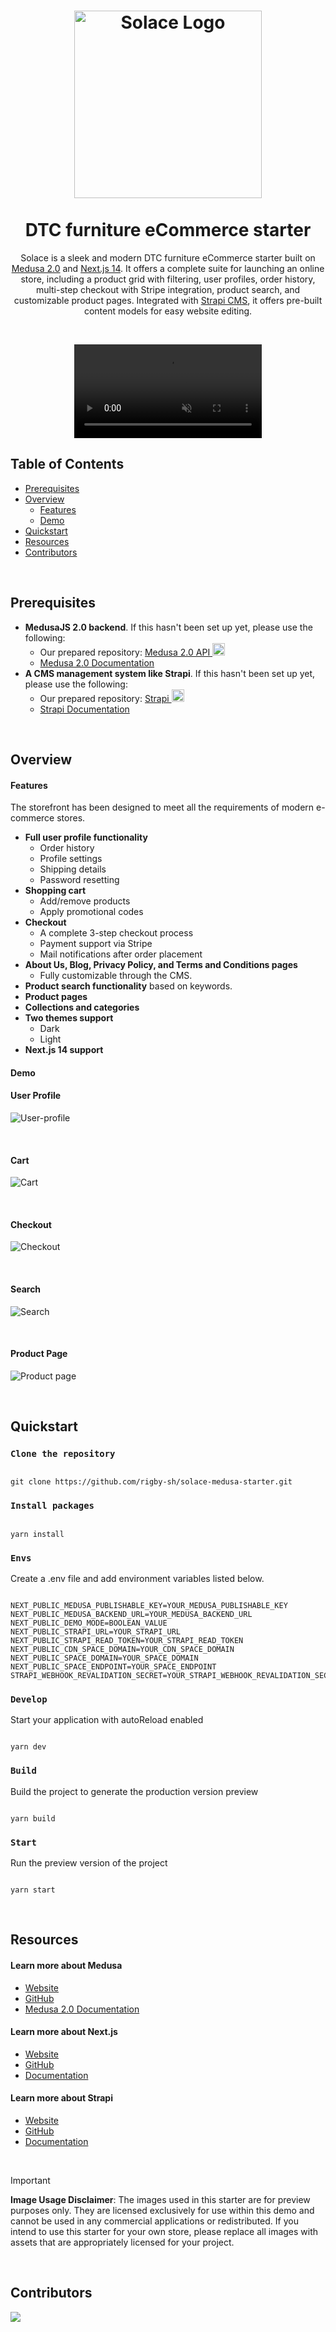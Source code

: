<h1 align="center">
  <a href="https://solace-medusa-starter.vercel.app/de"><img width="300" alt="Solace Logo" src="https://github.com/user-attachments/assets/d53d1a00-f94a-4ff5-ad05-892ed86d8d9d"></a>
  <br>
  <br>
  DTC furniture eCommerce starter
  <br>
</h1>

<p align="center">Solace is a sleek and modern DTC furniture eCommerce starter built on <a href="https://medusajs.com/" target="_blank">Medusa 2.0</a> and <a href="https://nextjs.org/docs" target="_blank">Next.js 14</a>. It offers a complete suite for launching an online store, including a product grid with filtering, user profiles, order history, multi-step checkout with Stripe integration, product search, and customizable product pages. Integrated with <a href="https://github.com/strapi/strapi" target="_blank">Strapi CMS</a>, it offers pre-built content models for easy website editing.</p>

&nbsp;

<p align="center">
  <video src="https://github.com/user-attachments/assets/4ca7743c-c922-4b4b-bc1a-2f5bec0df35b" controls="controls" muted="muted" playsinline="playsinline">
</video>
</p>


## Table of Contents

- [Prerequisites](#prerequisites)
- [Overview](#overview)
  - [Features](#features)
  - [Demo](#demo)
- [Quickstart](#quickstart)
- [Resources](#resources)
- [Contributors](#contributors)

&nbsp;

## Prerequisites

- **MedusaJS 2.0 backend**. If this hasn't been set up yet, please use the following:
  - Our prepared repository: <a href="https://github.com/rigby-sh/solace-medusa-starter-api">Medusa 2.0 API <img width="20" alt="GitHub Logo" src="https://github.com/user-attachments/assets/b0657cbf-bbc1-40f1-99a7-8d60da97abac"></a>
  - [Medusa 2.0 Documentation](https://docs.medusajs.com/v2)
- **A CMS management system like Strapi**. If this hasn't been set up yet, please use the following:
  - Our prepared repository: <a href="https://github.com/rigby-sh/solace-medusa-starter-strapi">Strapi <img width="20" alt="GitHub Logo" src="https://github.com/user-attachments/assets/b0657cbf-bbc1-40f1-99a7-8d60da97abac"></a>
  - [Strapi Documentation](https://docs.strapi.io/dev-docs/intro)

&nbsp;

## Overview

#### Features

The storefront has been designed to meet all the requirements of modern e-commerce stores.

- **Full user profile functionality**
  - Order history
  - Profile settings
  - Shipping details
  - Password resetting
- **Shopping cart**
  - Add/remove products
  - Apply promotional codes
- **Checkout**
  - A complete 3-step checkout process
  - Payment support via Stripe
  - Mail notifications after order placement
- **About Us, Blog, Privacy Policy, and Terms and Conditions pages**
  - Fully customizable through the CMS.
- **Product search functionality** based on keywords.
- **Product pages**
- **Collections and categories**
- **Two themes support**
  - Dark
  - Light
- **Next.js 14 support**

#### Demo

#### User Profile

![User-profile](https://github.com/user-attachments/assets/b8c4f874-c383-4d2b-8135-2e1dc4435743)

&nbsp;

#### Cart

![Cart](https://github.com/user-attachments/assets/5cad2031-4ddc-4766-a6d8-5ccab873bd94)

&nbsp;

#### Checkout

![Checkout](https://github.com/user-attachments/assets/4a655836-f13d-4906-b733-f1595153be99)

&nbsp;

#### Search

![Search](https://github.com/user-attachments/assets/1941a053-37fa-4a8f-ae7a-96fbcb15118e)

&nbsp;

#### Product Page

![Product page](https://github.com/user-attachments/assets/fd134d2b-6656-4fe1-aea7-25316a65a1f3)

&nbsp;

## Quickstart

### `Clone the repository`

```

git clone https://github.com/rigby-sh/solace-medusa-starter.git

```

### `Install packages`

```

yarn install

```

### `Envs`

Create a .env file and add environment variables listed below.

```

NEXT_PUBLIC_MEDUSA_PUBLISHABLE_KEY=YOUR_MEDUSA_PUBLISHABLE_KEY
NEXT_PUBLIC_MEDUSA_BACKEND_URL=YOUR_MEDUSA_BACKEND_URL
NEXT_PUBLIC_DEMO_MODE=BOOLEAN_VALUE
NEXT_PUBLIC_STRAPI_URL=YOUR_STRAPI_URL
NEXT_PUBLIC_STRAPI_READ_TOKEN=YOUR_STRAPI_READ_TOKEN
NEXT_PUBLIC_CDN_SPACE_DOMAIN=YOUR_CDN_SPACE_DOMAIN
NEXT_PUBLIC_SPACE_DOMAIN=YOUR_SPACE_DOMAIN
NEXT_PUBLIC_SPACE_ENDPOINT=YOUR_SPACE_ENDPOINT
STRAPI_WEBHOOK_REVALIDATION_SECRET=YOUR_STRAPI_WEBHOOK_REVALIDATION_SECRET

```

### `Develop`

Start your application with autoReload enabled

```

yarn dev

```

### `Build`

Build the project to generate the production version preview

```

yarn build

```

### `Start`

Run the preview version of the project

```

yarn start

```

&nbsp;

## Resources

#### Learn more about Medusa

- [Website](https://www.medusajs.com/)
- [GitHub](https://github.com/medusajs)
- [Medusa 2.0 Documentation](https://docs.medusajs.com/v2)

#### Learn more about Next.js

- [Website](https://nextjs.org/)
- [GitHub](https://github.com/vercel/next.js)
- [Documentation](https://nextjs.org/docs)

#### Learn more about Strapi

- [Website](https://strapi.io/)
- [GitHub](https://github.com/strapi/strapi)
- [Documentation](https://docs.strapi.io/)

&nbsp;

> [!IMPORTANT]
> **Image Usage Disclaimer**: The images used in this starter are for preview purposes only. They are licensed exclusively for use within this demo and cannot be used in any commercial applications or redistributed. If you intend to use this starter for your own store, please replace all images with assets that are appropriately licensed for your project.

&nbsp;

## Contributors

<a href = "https://github.com/rigby-sh/solace-medusa-starter/network/dependencies">
  <img src = "https://contrib.rocks/image?repo=rigby-sh/solace-medusa-starter"/>
</a>
